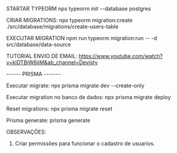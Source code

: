 STARTAR TYPEORM
npx typeorm init --database postgres

CRIAR MIGRATIONS:
npx typeorm migration:create ./src/database/migrations/create-users-table

EXECUTAR MIGRATION
npm run typeorm migration:run -- -d src/database/data-source

TUTORIAL ENVIO DE EMAIL:
https://www.youtube.com/watch?v=klDTBiW6iiM&ab_channel=Devisty

------ PRISMA -------

Executar migrate: npx prisma migrate dev --create-only

Executar migration no banco de dados: npx prisma migrate deploy

Reset migrations: npx prisma migrate reset

Prisma generate: prisma generate

OBSERVAÇÕES:

1. Criar permissões para funcionar o cadastro de usuarios.
